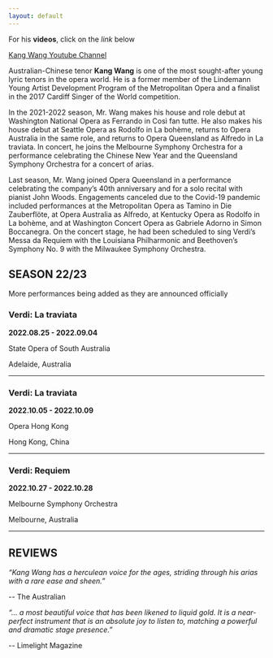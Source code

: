 ```yaml
---
layout: default
---
```


For his **videos**, click on the _link_ below

<a href="https://www.youtube.com/c/KangWangTenor" target="_blank">Kang Wang Youtube Channel</a>

Australian-Chinese tenor **Kang Wang** is one of the most sought-after young lyric tenors in the opera world. He is a former member of the Lindemann Young Artist Development Program of the Metropolitan Opera and a finalist in the 2017 Cardiff Singer of the World competition.

In the 2021-2022 season, Mr. Wang makes his house and role debut at Washington National Opera as Ferrando in Così fan tutte. He also makes his house debut at Seattle Opera as Rodolfo in La bohème, returns to Opera Australia in the same role, and returns to Opera Queensland as Alfredo in La traviata. In concert, he joins the Melbourne Symphony Orchestra for a performance celebrating the Chinese New Year and the Queensland Symphony Orchestra for a concert of arias.

Last season, Mr. Wang joined Opera Queensland in a performance celebrating the company’s 40th anniversary and for a solo recital with pianist John Woods. Engagements canceled due to the Covid-19 pandemic included performances at the Metropolitan Opera as Tamino in Die Zauberflöte, at Opera Australia as Alfredo, at Kentucky Opera as Rodolfo in La bohème, and at Washington Concert Opera as Gabriele Adorno in Simon Boccanegra. On the concert stage, he had been scheduled to sing Verdi’s Messa da Requiem with the Louisiana Philharmonic and Beethoven’s Symphony No. 9 with the Milwaukee Symphony Orchestra.


## SEASON 22/23

More performances being added as they are announced officially

### Verdi: La traviata

**2022.08.25 - 2022.09.04**

State Opera of South Australia

Adelaide, Australia

---

### Verdi: La traviata

**2022.10.05 - 2022.10.09**

Opera Hong Kong

Hong Kong, China

---

### Verdi: Requiem

**2022.10.27 - 2022.10.28**

Melbourne Symphony Orchestra

Melbourne, Australia

---

## REVIEWS

_“Kang Wang has a herculean voice for the ages, striding through his arias with a rare ease and sheen.”_

-- The Australian



_“… a most beautiful voice that has been likened to liquid gold. It is a near-perfect instrument that is an absolute joy to listen to, matching a powerful and dramatic stage presence.”_

-- Limelight Magazine

